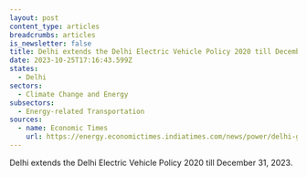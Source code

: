 ```yaml
---
layout: post
content_type: articles
breadcrumbs: articles
is_newsletter: false
title: Delhi extends the Delhi Electric Vehicle Policy 2020 till December 31, 2023
date: 2023-10-25T17:16:43.599Z
states:
  - Delhi
sectors:
  - Climate Change and Energy
subsectors:
  - Energy-related Transportation
sources:
  - name: Economic Times
    url: https://energy.economictimes.indiatimes.com/news/power/delhi-govt-extends-policy-meant-for-electric-vehicles-till-dec-31/104638216
---
```

Delhi extends the Delhi Electric Vehicle Policy 2020 till December 31, 2023.
